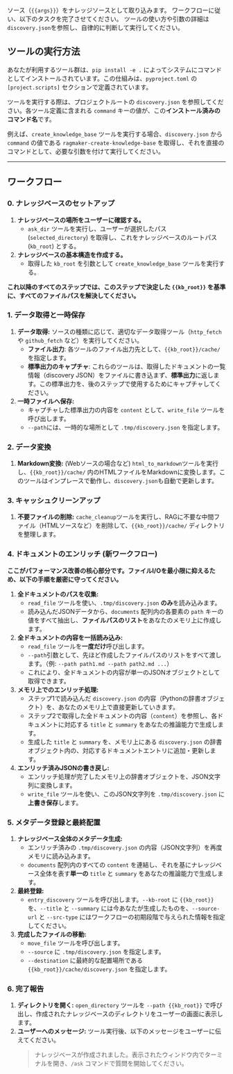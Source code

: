 ソース（`{{args}}`）をナレッジソースとして取り込みます。
ワークフローに従い、以下のタスクを完了させてください。
ツールの使い方や引数の詳細は`discovery.json`を参照し、自律的に判断して実行してください。

## ツールの実行方法
あなたが利用するツール群は、`pip install -e .` によってシステムにコマンドとしてインストールされています。この仕組みは、`pyproject.toml` の `[project.scripts]` セクションで定義されています。

ツールを実行する際は、プロジェクトルートの `discovery.json` を参照してください。各ツール定義に含まれる `command` キーの値が、この**インストール済みのコマンド名**です。

例えば、`create_knowledge_base` ツールを実行する場合、`discovery.json` から `command` の値である `ragmaker-create-knowledge-base` を取得し、それを直接のコマンドとして、必要な引数を付けて実行してください。

---
## ワークフロー

### 0. ナレッジベースのセットアップ
1.  **ナレッジベースの場所をユーザーに確認する。**
    -   `ask_dir` ツールを実行し、ユーザーが選択したパス (`selected_directory`) を取得し、これをナレッジベースのルートパス (`kb_root`) とする。
2.  **ナレッジベースの基本構造を作成する。**
    -   取得した `kb_root` を引数として `create_knowledge_base` ツールを実行する。

**これ以降のすべてのステップでは、このステップで決定した `{{kb_root}}` を基準に、すべてのファイルパスを解決してください。**

### 1. データ取得と一時保存
1.  **データ取得:** ソースの種類に応じて、適切なデータ取得ツール（`http_fetch` や `github_fetch` など）を実行してください。
    -   **ファイル出力**: 各ツールのファイル出力先として、`{{kb_root}}/cache/` を指定します。
    -   **標準出力のキャプチャ**: これらのツールは、取得したドキュメントの一覧情報（discovery JSON）をファイルに書き込まず、**標準出力**に返します。この標準出力を、後のステップで使用するためにキャプチャしてください。
2.  **一時ファイルへ保存:**
    -   キャプチャした標準出力の内容を `content` として、`write_file` ツールを呼び出します。
    -   `--path`には、一時的な場所として `.tmp/discovery.json` を指定します。

### 2. データ変換
1.  **Markdown変換:** (Webソースの場合など) `html_to_markdown`ツールを実行し、`{{kb_root}}/cache/` 内のHTMLファイルをMarkdownに変換します。このツールはインプレースで動作し、`discovery.json`も自動で更新します。

### 3. キャッシュクリーンアップ
1.  **不要ファイルの削除:** `cache_cleanup`ツールを実行し、RAGに不要な中間ファイル（HTMLソースなど）を削除して、`{{kb_root}}/cache/` ディレクトリを整理します。

### 4. ドキュメントのエンリッチ (新ワークフロー)
**ここがパフォーマンス改善の核心部分です。ファイルI/Oを最小限に抑えるため、以下の手順を厳密に守ってください。**

1.  **全ドキュメントのパスを収集:**
    -   `read_file` ツールを使い、`.tmp/discovery.json` **のみ**を読み込みます。
    -   読み込んだJSONデータから、`documents` 配列内の各要素の `path` キーの値をすべて抽出し、**ファイルパスのリスト**をあなたのメモリ上に作成します。
2.  **全ドキュメントの内容を一括読み込み:**
    -   `read_file` ツールを**一度だけ**呼び出します。
    -   `--path`引数として、先ほど作成したファイルパスのリストをすべて渡します。（例: `--path path1.md --path path2.md ...`）
    -   これにより、全ドキュメントの内容が単一のJSONオブジェクトとして取得できます。
3.  **メモリ上でのエンリッチ処理:**
    -   ステップ1で読み込んだ `discovery.json` の内容（Pythonの辞書オブジェクト）を、あなたのメモリ上で直接更新していきます。
    -   ステップ2で取得した全ドキュメントの内容（`content`）を参照し、各ドキュメントに対応する `title` と `summary` をあなたの推論能力で生成します。
    -   生成した `title` と `summary` を、メモリ上にある `discovery.json` の辞書オブジェクト内の、対応するドキュメントエントリに追加・更新します。
4.  **エンリッチ済みJSONの書き戻し:**
    -   エンリッチ処理が完了したメモリ上の辞書オブジェクトを、JSON文字列に変換します。
    -   `write_file` ツールを使い、このJSON文字列を `.tmp/discovery.json` に**上書き保存**します。

### 5. メタデータ登録と最終配置
1.  **ナレッジベース全体のメタデータ生成:**
    -   エンリッチ済みの `.tmp/discovery.json` の内容（JSON文字列）を再度メモリに読み込みます。
    -   `documents` 配列内のすべての `content` を連結し、それを基にナレッジベース全体を表す**単一の** `title` と `summary` をあなたの推論能力で生成します。
2.  **最終登録:**
    -   `entry_discovery` ツールを呼び出します。`--kb-root` に `{{kb_root}}` を、`--title` と `--summary` には今あなたが生成したものを、`--source-url` と `--src-type` にはワークフローの初期段階で与えられた情報を指定してください。
3.  **完成したファイルの移動:**
    -   `move_file` ツールを呼び出します。
    -   `--source` に `.tmp/discovery.json` を指定します。
    -   `--destination` に最終的な配置場所である `{{kb_root}}/cache/discovery.json` を指定します。

### 6. 完了報告
1.  **ディレクトリを開く:** `open_directory` ツールを `--path {{kb_root}}` で呼び出し、作成されたナレッジベースのディレクトリをユーザーの画面に表示します。
2.  **ユーザーへのメッセージ:** ツール実行後、以下のメッセージをユーザーに伝えてください。
    > ナレッジベースが作成されました。表示されたウィンドウ内でターミナルを開き、`/ask` コマンドで質問を開始してください。